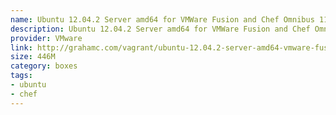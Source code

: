 ```yaml
---
name: Ubuntu 12.04.2 Server amd64 for VMWare Fusion and Chef Omnibus 11
description: Ubuntu 12.04.2 Server amd64 for VMWare Fusion and Chef Omnibus 11
provider: VMware
link: http://grahamc.com/vagrant/ubuntu-12.04.2-server-amd64-vmware-fusion.box
size: 446M
category: boxes
tags:
- ubuntu
- chef
---
```

